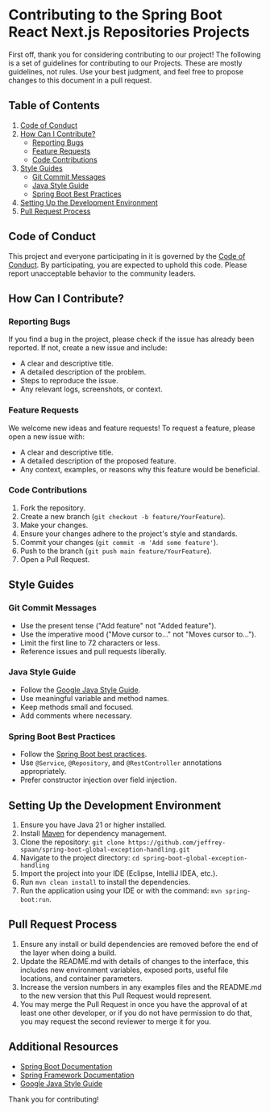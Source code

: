 # Contributing to the Spring Boot React Next.js Repositories Projects

First off, thank you for considering contributing to our project! The following is a set of guidelines for contributing to our Projects. These are mostly guidelines, not rules. Use your best judgment, and feel free to propose changes to this document in a pull request.

## Table of Contents

1. [Code of Conduct](#code-of-conduct)
2. [How Can I Contribute?](#how-can-i-contribute)
    - [Reporting Bugs](#reporting-bugs)
    - [Feature Requests](#feature-requests)
    - [Code Contributions](#code-contributions)
3. [Style Guides](#style-guides)
    - [Git Commit Messages](#git-commit-messages)
    - [Java Style Guide](#java-style-guide)
    - [Spring Boot Best Practices](#spring-boot-best-practices)
4. [Setting Up the Development Environment](#setting-up-the-development-environment)
5. [Pull Request Process](#pull-request-process)

## Code of Conduct

This project and everyone participating in it is governed by the [Code of Conduct](CODE_OF_CONDUCT.md). By participating, you are expected to uphold this code.
Please report unacceptable behavior to the community leaders.

## How Can I Contribute?

### Reporting Bugs

If you find a bug in the project, please check if the issue has already been reported. If not, create a new issue and include:
- A clear and descriptive title.
- A detailed description of the problem.
- Steps to reproduce the issue.
- Any relevant logs, screenshots, or context.

### Feature Requests

We welcome new ideas and feature requests! To request a feature, please open a new issue with:
- A clear and descriptive title.
- A detailed description of the proposed feature.
- Any context, examples, or reasons why this feature would be beneficial.

### Code Contributions

1. Fork the repository.
2. Create a new branch (`git checkout -b feature/YourFeature`).
3. Make your changes.
4. Ensure your changes adhere to the project's style and standards.
5. Commit your changes (`git commit -m 'Add some feature'`).
6. Push to the branch (`git push main feature/YourFeature`).
7. Open a Pull Request.

## Style Guides

### Git Commit Messages

- Use the present tense ("Add feature" not "Added feature").
- Use the imperative mood ("Move cursor to..." not "Moves cursor to...").
- Limit the first line to 72 characters or less.
- Reference issues and pull requests liberally.

### Java Style Guide

- Follow the [Google Java Style Guide](https://google.github.io/styleguide/javaguide.html).
- Use meaningful variable and method names.
- Keep methods small and focused.
- Add comments where necessary.

### Spring Boot Best Practices

- Follow the [Spring Boot best practices](https://docs.spring.io/spring-boot/docs/current/reference/htmlsingle/#best-practices).
- Use `@Service`, `@Repository`, and `@RestController` annotations appropriately.
- Prefer constructor injection over field injection.

## Setting Up the Development Environment

1. Ensure you have Java 21 or higher installed.
2. Install [Maven](https://maven.apache.org/) for dependency management.
3. Clone the repository: `git clone https://github.com/jeffrey-spaan/spring-boot-global-exception-handling.git`
4. Navigate to the project directory: `cd spring-boot-global-exception-handling`
5. Import the project into your IDE (Eclipse, IntelliJ IDEA, etc.).
6. Run `mvn clean install` to install the dependencies.
7. Run the application using your IDE or with the command: `mvn spring-boot:run`.

## Pull Request Process

1. Ensure any install or build dependencies are removed before the end of the layer when doing a build.
2. Update the README.md with details of changes to the interface, this includes new environment variables, exposed ports, useful file locations, and container parameters.
3. Increase the version numbers in any examples files and the README.md to the new version that this Pull Request would represent.
4. You may merge the Pull Request in once you have the approval of at least one other developer, or if you do not have permission to do that, you may request the second reviewer to merge it for you.

## Additional Resources

- [Spring Boot Documentation](https://spring.io/projects/spring-boot)
- [Spring Framework Documentation](https://spring.io/projects/spring-framework)
- [Google Java Style Guide](https://google.github.io/styleguide/javaguide.html)

Thank you for contributing!
